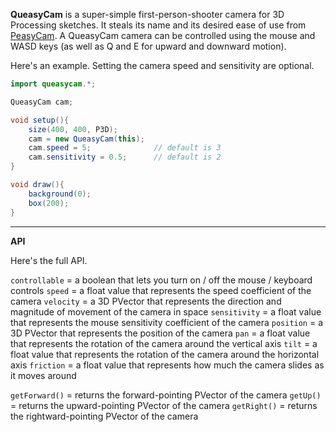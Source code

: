 **QueasyCam** is a super-simple first-person-shooter camera for 3D Processing sketches. It steals its name and its desired ease of use from [PeasyCam](http://mrfeinberg.com/peasycam/). A QueasyCam camera can be controlled using the mouse and WASD keys (as well as Q and E for upward and downward motion).

Here's an example. Setting the camera speed and sensitivity are optional.

```java
import queasycam.*;

QueasyCam cam;

void setup(){
	size(400, 400, P3D);
	cam = new QueasyCam(this);
	cam.speed = 5;              // default is 3
	cam.sensitivity = 0.5;      // default is 2
}

void draw(){
	background(0);
	box(200);
}
```

- - -

**API**

Here's the full API.

`controllable` = a boolean that lets you turn on / off the mouse / keyboard controls
`speed` = a float value that represents the speed coefficient of the camera
`velocity` = a 3D PVector that represents the direction and magnitude of movement of the camera in space
`sensitivity` = a float value that represents the mouse sensitivity coefficient of the camera
`position` = a 3D PVector that represents the position of the camera
`pan` = a float value that represents the rotation of the camera around the vertical axis
`tilt` = a float value that represents the rotation of the camera around the horizontal axis
`friction` = a float value that represents how much the camera slides as it moves around

`getForward()` = returns the forward-pointing PVector of the camera
`getUp()` = returns the upward-pointing PVector of the camera
`getRight()` = returns the rightward-pointing PVector of the camera
